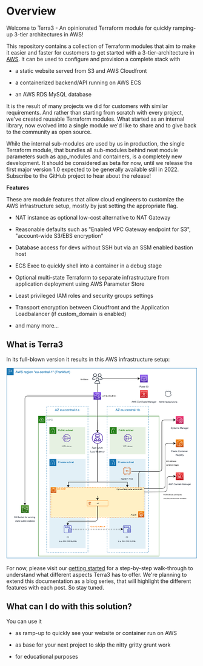 Overview
========

Welcome to Terra3 - An opinionated Terraform module for quickly ramping-up 3-tier architectures in AWS!

This repository contains a collection of Terraform modules that aim to make it easier and faster for customers to get started with a 3-tier-architecture in [AWS](https://aws.amazon.com/). It can be used to configure and provision a complete stack with

*   a static website served from S3 and AWS Cloudfront

*   a containerized backend/API running on AWS ECS

*   an AWS RDS MySQL database

It is the result of many projects we did for customers with similar requirements. And rather than starting from scratch
with every project, we've created reusable Terraform modules. What started as an internal library, now evolved into
a single module we'd like to share and to give back to the community as open source.

While the internal sub-modules are used by us in production, the single Terraform module, that bundles all sub-modules
behind neat module parameters such as app_modules and containers, is a completely new development. It should be considered
as beta for now, until we release the first major version 1.0 expected to be generally available still in 2022. Subscribe
to the GitHub project to hear about the release!

**Features**

These are module features that allow cloud engineers to customize the AWS infrastructure setup, mostly by just setting the appropriate flag.

* NAT instance as optional low-cost alternative to NAT Gateway

* Reasonable defaults such as "Enabled VPC Gateway endpoint for S3", "account-wide S3/EBS encryption"

* Database access for devs without SSH but via an SSM enabled bastion host

* ECS Exec to quickly shell into a container in a debug stage

* Optional multi-state Terraform to separate infrastructure from application deployment using AWS Parameter Store

* Least privileged IAM roles and security groups settings

* Transport encryption between Cloudfront and the Application Loadbalancer (if custom_domain is enabled)

* and many more...


What is Terra3
--------------

In its full-blown version it results in this AWS infrastructure setup:

![](attachments/61276161/62128139.png)

For now, please visit our [getting started](https://terra3.io/getting-started.html) for a step-by-step walk-through
to understand what different aspects Terra3 has to offer. We're planning to extend this documentation as a
blog series, that will highlight the different features with each post. So stay tuned.

What can I do with this solution?
---------------------------------

You can use it

*   as ramp-up to quickly see your website or container run on AWS

*   as base for your next project to skip the nitty gritty grunt work

*   for educational purposes
